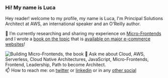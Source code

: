 ### Hi! My name is Luca

Hey reader! welcome to my profile, my name is Luca, I'm Principal Solutions Architect at AWS, an international speaker and an O'Reilly author.     

🔭  I’m currently researching and sharing my experience on [Micro-Frontends](https://medium.com/@lucamezzalira/micro-frontends-resources-53b1ec7d512a) and I wrote a [book on the topic](http://buildingmicrofrontends.com) that is [available on major e-commerce websites](https://www.amazon.co.uk/Building-Micro-Frontends-Projects-Empowering-Developers/dp/1492082996/ref=sr_1_1?dchild=1&keywords=building+micro-frontends&qid=1632986761&qsid=260-7573740-2813905&sr=8-1&sres=1492082996%2C1800563566%2CB07RTR6LWD%2C1617296872%2CB00000IVXQ%2CB07T1DL9TG%2CB094VJWYBV%2CB088NN1WN9%2CB08G4LZJ8R%2CB0778W5GYT%2CB088BZKJMH%2CB07MH2GL37%2CB07RT9VGS4&srpt=ABIS_BOOK)!        

![Building Micro-Frontends, the book](https://mcusercontent.com/74c53dc98237c0f7fa8ee5542/images/4c70863e-f51e-a7ed-9088-5dbca037d1f6.jpg)
💬  Ask me about Cloud, AWS, Serverless, Cloud Native Architectures, JavaScript, Micro-Frontends, Frontend, Leadership, Path to become Architect.   
📫  How to reach me: on [twitter](https://twitter.com/lucamezzalira) or [linkedin](https://www.linkedin.com/in/lucamezzalira) or in any [other social](https://linktr.ee/lucamezzalira)
